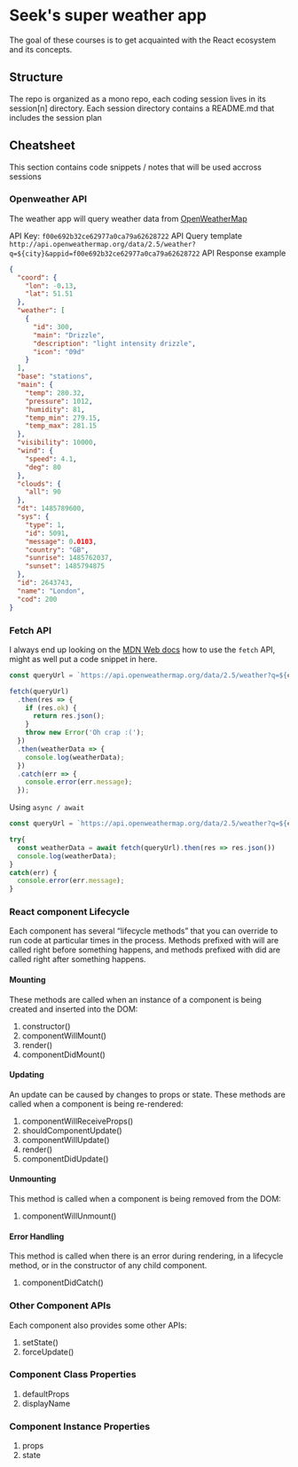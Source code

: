 # Seek's super weather app

The goal of these courses is to get acquainted with the React ecosystem and its concepts.

## Structure

The repo is organized as a mono repo, each coding session lives in its session[n] directory. Each session directory contains a README.md that includes the session plan

## Cheatsheet
This section contains code snippets / notes that will be used accross sessions

### Openweather API

The weather app will query weather data from [OpenWeatherMap](https://openweathermap.org/)

API Key: `f00e692b32ce62977a0ca79a62628722`
API Query template `http://api.openweathermap.org/data/2.5/weather?q=${city}&appid=f00e692b32ce62977a0ca79a62628722`
API Response example

```json
{
  "coord": {
    "lon": -0.13,
    "lat": 51.51
  },
  "weather": [
    {
      "id": 300,
      "main": "Drizzle",
      "description": "light intensity drizzle",
      "icon": "09d"
    }
  ],
  "base": "stations",
  "main": {
    "temp": 280.32,
    "pressure": 1012,
    "humidity": 81,
    "temp_min": 279.15,
    "temp_max": 281.15
  },
  "visibility": 10000,
  "wind": {
    "speed": 4.1,
    "deg": 80
  },
  "clouds": {
    "all": 90
  },
  "dt": 1485789600,
  "sys": {
    "type": 1,
    "id": 5091,
    "message": 0.0103,
    "country": "GB",
    "sunrise": 1485762037,
    "sunset": 1485794875
  },
  "id": 2643743,
  "name": "London",
  "cod": 200
}
```

### Fetch API

I always end up looking on the [MDN Web docs](https://developer.mozilla.org/en-US/docs/Web/API/Fetch_API/Using_Fetch) how to use the `fetch` API, might as well put a code snippet in here.

```javascript
const queryUrl = `https://api.openweathermap.org/data/2.5/weather?q=${city}&appid=f00e692b32ce62977a0ca79a62628722`;

fetch(queryUrl)
  .then(res => {
    if (res.ok) {
      return res.json();
    }
    throw new Error('Oh crap :(');
  })
  .then(weatherData => {
    console.log(weatherData);
  })
  .catch(err => {
    console.error(err.message);
  });
```

Using `async / await`

```javascript
const queryUrl = `https://api.openweathermap.org/data/2.5/weather?q=${city}&appid=f00e692b32ce62977a0ca79a62628722`;

try{
  const weatherData = await fetch(queryUrl).then(res => res.json())
  console.log(weatherData);
}
catch(err) {
  console.error(err.message);
}
```

### React component Lifecycle

Each component has several “lifecycle methods” that you can override to run code at particular times in the process. Methods prefixed with will are called right before something happens, and methods prefixed with did are called right after something happens.

#### Mounting

These methods are called when an instance of a component is being created and inserted into the DOM:

1. constructor()
2. componentWillMount()
3. render()
4. componentDidMount()

#### Updating

An update can be caused by changes to props or state. These methods are called when a component is being re-rendered:

1. componentWillReceiveProps()
2. shouldComponentUpdate()
3. componentWillUpdate()
4. render()
5. componentDidUpdate()

#### Unmounting

This method is called when a component is being removed from the DOM:

1. componentWillUnmount()

#### Error Handling

This method is called when there is an error during rendering, in a lifecycle method, or in the constructor of any child component.

1. componentDidCatch()

### Other Component APIs

Each component also provides some other APIs:

1. setState()
2. forceUpdate()

### Component Class Properties

1. defaultProps
2. displayName

### Component Instance Properties

1. props
2. state
